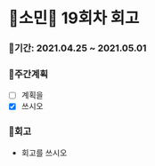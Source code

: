 # 🌼소민🌼 19회차 회고

### 🥕기간: 2021.04.25 ~ 2021.05.01

### 🍆주간계획

- [ ] 계획을
- [x] 쓰시오

### 🥦회고

- 회고를 쓰시오

